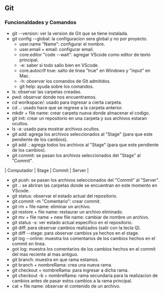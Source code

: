 
## Git

### Funcionaldades y Comandos

* git --version: ver la version de Git que se tiene instalada.
* git config --global: la configuracion sera global y no por proyecto.
    * user.name "Name": configurar el nombre.
    * user.email + email: configurar email.
    * core.editor "code --wait": agregar VScode como editor de texto principal.
    * -e: saber si todo salio bien en VScode.
    * core.autocrlf true: salto de linea "true" en Windows y "input" en Mac.
    * -h: observar los comandos de Git admitidos.
    * git help: ayuda sobre los comandos.
* ls: observar las carpetas creadas.
* pwd: observar donde nos encuentramos.
* cd worlkspace/: usado para ingresar a cierta carpeta.
* cd ..: usado hace que se regrese a la carpeta anterior.
* mkdir + file name: crear carpeta nueva donde almacenar el codigo.
* git init: crear un repositorio en una carpeta y sus archivos estaran ocultos.
* ls -a: usado para mostrar archivos ocultos.
* git add: agrega los archivos seleccionados al "Stage" (para que este pendiente de los cambios).
* git add .: agrega todos los archivos al "Stage" (para que este pendiente de los cambios).
* git commit: se pasan los archivos seleccionados del "Stage" al "Commit".

| Computador | Stage | Commit | Server |

* git push: se pasan los archivos seleccionados del "Commit" al "Server".
* git .: se abriran las carpetas donde se encuentran en este momento en VScode.
* git status: observar el estado actual del repositorio.
* git commit -m "Comentario": crear commit.
* git rm + file name: eliminar un archivo.
* git restore + file name: restaurar un archivo eliminado.
* git mv + file name + new file name: cambiar de nombre un archivo.
* git status -s: ver estado actual especifico en el repositorio.
* git diff: para observar cambios realizados (salir con la tecla Q).
* git diff --stage: para observar cambios ya hechos en el stage.
* git log --online: muestra los comentarios de los cambios hechos en el commit en linea.
* got log: muestra los comentarios de los cambios hechos en el commit del mas reciente al mas antiguo.
* git branch: muestra en que rama estamos.
* git branch + nombreRama: crea una nueva rama.
* git checkout + nombreRama: para ingresar a dicha rama.
* git checkout -b + nombreRama: rama secundaria para la realizacion de cambios antes de pasar estos cambios a la rama principal.
* cat + file name: observar el contenido de un archivo.

